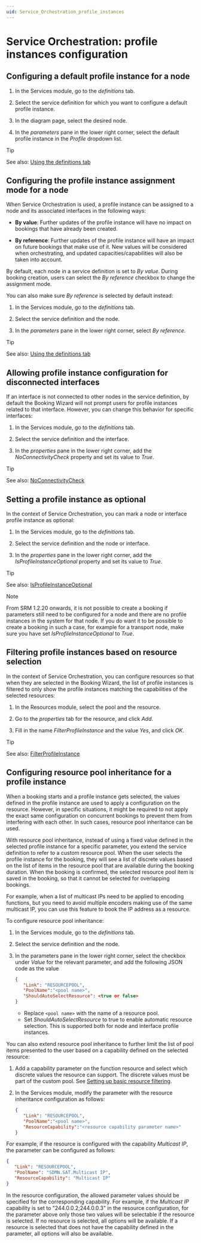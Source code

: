 ```yaml
---
uid: Service_Orchestration_profile_instances
---
```


# Service Orchestration: profile instances configuration

## Configuring a default profile instance for a node

1. In the Services module, go to the *definitions* tab.

1. Select the service definition for which you want to configure a default profile instance.

1. In the diagram page, select the desired node.

1. In the *parameters* pane in the lower right corner, select the default profile instance in the *Profile* dropdown list.

> [!TIP]
> See also: [Using the definitions tab](xref:SRM_Services_definitions#using-the-definitions-tab)

## Configuring the profile instance assignment mode for a node

When Service Orchestration is used, a profile instance can be assigned to a node and its associated interfaces in the following ways:

- **By value**: Further updates of the profile instance will have no impact on bookings that have already been created.

- **By reference**: Further updates of the profile instance will have an impact on future bookings that make use of it. New values will be considered when orchestrating, and updated capacities/capabilities will also be taken into account.

By default, each node in a service definition is set to *By value*. During booking creation, users can select the *By reference* checkbox to change the assignment mode.

You can also make sure *By reference* is selected by default instead:

1. In the Services module, go to the *definitions* tab.

1. Select the service definition and the node.

1. In the *parameters* pane in the lower right corner, select *By reference*.

> [!TIP]
> See also: [Using the definitions tab](xref:SRM_Services_definitions#using-the-definitions-tab)

## Allowing profile instance configuration for disconnected interfaces

<!-- RN 23816 -->

If an interface is not connected to other nodes in the service definition, by default the Booking Wizard will not prompt users for profile instances related to that interface. However, you can change this behavior for specific interfaces:

1. In the Services module, go to the *definitions* tab.

1. Select the service definition and the interface.

1. In the *properties* pane in the lower right corner, add the *NoConnectivityCheck* property and set its value to *True*.

> [!TIP]
> See also: [NoConnectivityCheck](xref:SRM_properties_Booking_Manager#noconnectivitycheck)

## Setting a profile instance as optional

<!-- RN 23285 -->

In the context of Service Orchestration, you can mark a node or interface profile instance as optional:

1. In the Services module, go to the *definitions* tab.

1. Select the service definition and the node or interface.

1. In the *properties* pane in the lower right corner, add the *IsProfileInstanceOptional* property and set its value to *True*.

> [!TIP]
> See also: [IsProfileInstanceOptional](xref:SRM_properties_Booking_Manager#isprofileinstanceoptional)

> [!NOTE]
> From SRM 1.2.20 onwards, it is not possible to create a booking if parameters still need to be configured for a node and there are no profile instances in the system for that node. If you do want it to be possible to create a booking in such a case, for example for a transport node, make sure you have set *IsProfileInstanceOptional* to *True*. <!-- RN 31534 -->

## Filtering profile instances based on resource selection

<!-- RN 24193 -->

In the context of Service Orchestration, you can configure resources so that when they are selected in the Booking Wizard, the list of profile instances is filtered to only show the profile instances matching the capabilities of the selected resources:

1. In the Resources module, select the pool and the resource.

1. Go to the *properties* tab for the resource, and click *Add*.

1. Fill in the name *FilterProfileInstance* and the value *Yes*, and click *OK*.

> [!TIP]
> See also: [FilterProfileInstance](xref:SRM_properties_Booking_Manager#filterprofileinstance)

## Configuring resource pool inheritance for a profile instance

When a booking starts and a profile instance gets selected, the values defined in the profile instance are used to apply a configuration on the resource. However, in specific situations, it might be required to not apply the exact same configuration on concurrent bookings to prevent them from interfering with each other. In such cases, resource pool inheritance can be used.

With resource pool inheritance, instead of using a fixed value defined in the selected profile instance for a specific parameter, you extend the service definition to refer to a custom resource pool. When the user selects the profile instance for the booking, they will see a list of discrete values based on the list of items in the resource pool that are available during the booking duration. When the booking is confirmed, the selected resource pool item is saved in the booking, so that it cannot be selected for overlapping bookings.

For example, when a list of multicast IPs need to be applied to encoding functions, but you need to avoid multiple encoders making use of the same multicast IP, you can use this feature to book the IP address as a resource.

To configure resource pool inheritance:

1. In the Services module, go to the *definitions* tab.

1. Select the service definition and the node.

1. In the parameters pane in the lower right corner, select the checkbox under *Value* for the relevant parameter, and add the following JSON code as the value

   ```json
   {
      "Link": "RESOURCEPOOL",
      "PoolName":"<pool name>", 
      "ShouldAutoSelectResource": <true or false>
   }
   ```

   - Replace `<pool name>` with the name of a resource pool.
   - Set *ShouldAutoSelectResource* to true to enable automatic resource selection. This is supported both for node and interface profile instances. <!-- RN 31975, 29779 -->

You can also extend resource pool inheritance to further limit the list of pool items presented to the user based on a capability defined on the selected resource: <!-- RN 25081 -->

1. Add a capability parameter on the function resource and select which discrete values the resource can support. The discrete values must be part of the custom pool. See [Setting up basic resource filtering](xref:Service_Orchestration_resources_advanced#setting-up-basic-resource-filtering).

1. In the Services module, modify the parameter with the resource inheritance configuration as follows:

   ```json
   {
      "Link": "RESOURCEPOOL",
      "PoolName":"<pool name>",
      "ResourceCapability":"<resource capability parameter name>"
   }
   ```

For example, if the resource is configured with the capability *Multicast IP*, the parameter can be configured as follows:

```json
{
   "Link": "RESOURCEPOOL",
   "PoolName": "SDMN.SAT.Multicast IP",
   "ResourceCapability": "Multicast IP"
}
```

In the resource configuration, the allowed parameter values should be specified for the corresponding capability. For example, if the *Multicast IP* capability is set to "244.0.0.2;244.0.0.3" in the resource configuration, for the parameter above only those two values will be selectable if the resource is selected. If no resource is selected, all options will be available. If a resource is selected that does not have the capability defined in the parameter, all options will also be available.
